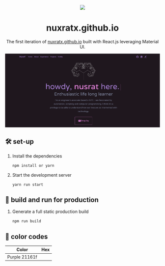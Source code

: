 <p align="center">
  <img src="https://img.icons8.com/color/48/000000/magritte.png"/>
</p>
<h1 align="center">
  nuxratx.github.io
</h1>
<p align="center">
  The first iteration of <a href="https://nuxratx.github.io/" target="_blank">nuxratx.github.io</a> built with React.js leveraging Material UI.
</p>


<img width="1306" alt="website.png" src="https://raw.githubusercontent.com/nuxratx/nuxratx.github.io/main/public/assets/website.png">

## 🛠 set-up

1. Install the dependencies

   ```sh
   npm install or yarn
   ```

2. Start the development server

   ```sh
   yarn run start
   ```

## 🚀 build and run for production

1. Generate a full static production build

   ```sh
   npm run build
   ```


## 🎨 color codes

| Color          | Hex                                                                |
| -------------- | ------------------------------------------------------------------ |
|Purple            21161f



